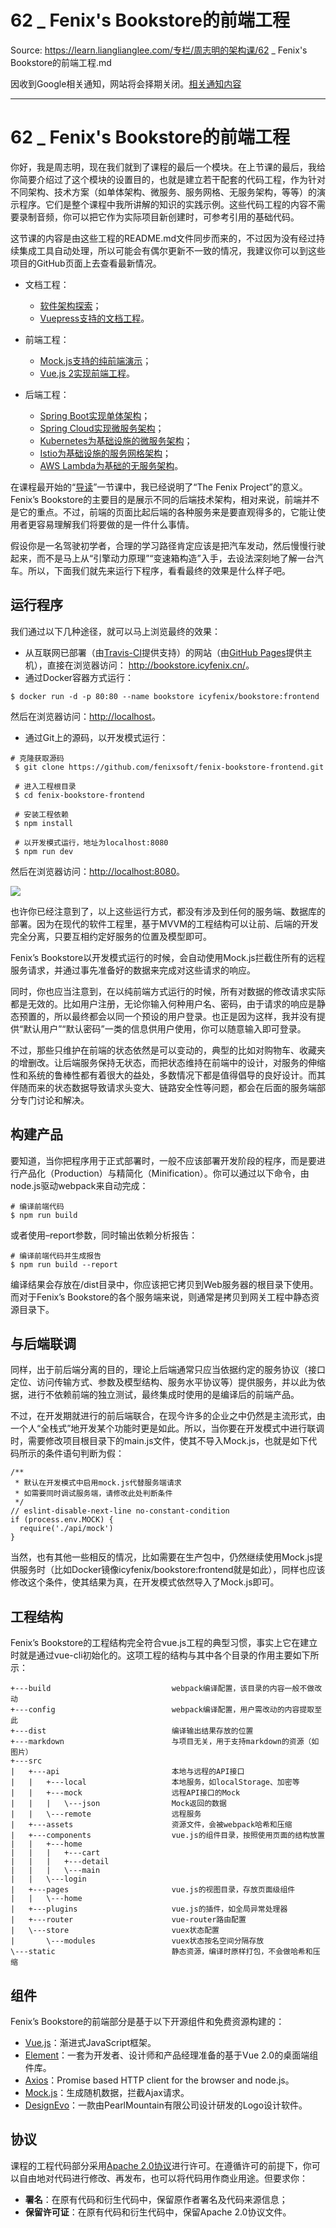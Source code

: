 # 62 _ Fenix's Bookstore的前端工程 

Source: https://learn.lianglianglee.com/专栏/周志明的架构课/62 _ Fenix's Bookstore的前端工程.md

因收到Google相关通知，网站将会择期关闭。[相关通知内容](https://lumendatabase.org/notices/44265620)

---

# 62 \_ Fenix's Bookstore的前端工程

你好，我是周志明，现在我们就到了课程的最后一个模块。在上节课的最后，我给你简要介绍过了这个模块的设置目的，也就是建立若干配套的代码工程，作为针对不同架构、技术方案（如单体架构、微服务、服务网格、无服务架构，等等）的演示程序。它们是整个课程中我所讲解的知识的实践示例。这些代码工程的内容不需要录制音频，你可以把它作为实际项目新创建时，可参考引用的基础代码。

这节课的内容是由这些工程的README.md文件同步而来的，不过因为没有经过持续集成工具自动处理，所以可能会有偶尔更新不一致的情况，我建议你可以到这些项目的GitHub页面上去查看最新情况。

* 文档工程：

  + [软件架构探索](https://icyfenix.cn/)；
  + [Vuepress支持的文档工程](https://github.com/fenixsoft/awesome-fenix)。
* 前端工程：

  + [Mock.js支持的纯前端演示](https://bookstore.icyfenix.cn/)；
  + [Vue.js 2实现前端工程](https://github.com/fenixsoft/fenix-bookstore-frontend)。
* 后端工程：

  + [Spring Boot实现单体架构](https://github.com/fenixsoft/monolithic_arch_springboot)；
  + [Spring Cloud实现微服务架构](https://github.com/fenixsoft/microservice_arch_springcloud)；
  + [Kubernetes为基础设施的微服务架构](https://github.com/fenixsoft/microservice_arch_kubernetes)；
  + [Istio为基础设施的服务网格架构](https://github.com/fenixsoft/servicemesh_arch_istio)；
  + [AWS Lambda为基础的无服务架构](https://github.com/fenixsoft/serverless_arch_awslambda)。

在课程最开始的“[导读](https://time.geekbang.org/column/article/309747)”一节课中，我已经说明了“The Fenix Project”的意义。Fenix’s Bookstore的主要目的是展示不同的后端技术架构，相对来说，前端并不是它的重点。不过，前端的页面比起后端的各种服务来是要直观得多的，它能让使用者更容易理解我们将要做的是一件什么事情。

假设你是一名驾驶初学者，合理的学习路径肯定应该是把汽车发动，然后慢慢行驶起来，而不是马上从“引擎动力原理”“变速箱构造”入手，去设法深刻地了解一台汽车。所以，下面我们就先来运行下程序，看看最终的效果是什么样子吧。

## 运行程序

我们通过以下几种途径，就可以马上浏览最终的效果：

* 从互联网已部署（由[Travis-CI](https://travis-ci.com/)提供支持）的网站（由[GitHub Pages](https://pages.github.com/)提供主机），直接在浏览器访问： <http://bookstore.icyfenix.cn/>。
* 通过Docker容器方式运行：

```
$ docker run -d -p 80:80 --name bookstore icyfenix/bookstore:frontend

```

然后在浏览器访问：[http://localhost](http://localhost/)。

* 通过Git上的源码，以开发模式运行：

```
# 克隆获取源码
 $ git clone https://github.com/fenixsoft/fenix-bookstore-frontend.git
 
 # 进入工程根目录
 $ cd fenix-bookstore-frontend
 
 # 安装工程依赖
 $ npm install
 
 # 以开发模式运行，地址为localhost:8080
 $ npm run dev

```

然后在浏览器访问：[http://localhost:8080](http://localhost:8080/)。

![](assets/1c11b7b4c00c48d98b2a6014ef411390.jpg)

也许你已经注意到了，以上这些运行方式，都没有涉及到任何的服务端、数据库的部署。因为在现代的软件工程里，基于MVVM的工程结构可以让前、后端的开发完全分离，只要互相约定好服务的位置及模型即可。

Fenix’s Bookstore以开发模式运行的时候，会自动使用Mock.js拦截住所有的远程服务请求，并通过事先准备好的数据来完成对这些请求的响应。

同时，你也应当注意到，在以纯前端方式运行的时候，所有对数据的修改请求实际都是无效的。比如用户注册，无论你输入何种用户名、密码，由于请求的响应是静态预置的，所以最终都会以同一个预设的用户登录。也正是因为这样，我并没有提供“默认用户”“默认密码”一类的信息供用户使用，你可以随意输入即可登录。

不过，那些只维护在前端的状态依然是可以变动的，典型的比如对购物车、收藏夹的增删改。让后端服务保持无状态，而把状态维持在前端中的设计，对服务的伸缩性和系统的鲁棒性都有着很大的益处，多数情况下都是值得倡导的良好设计。而其伴随而来的状态数据导致请求头变大、链路安全性等问题，都会在后面的服务端部分专门讨论和解决。

## 构建产品

要知道，当你把程序用于正式部署时，一般不应该部署开发阶段的程序，而是要进行产品化（Production）与精简化（Minification）。你可以通过以下命令，由node.js驱动webpack来自动完成：

```
# 编译前端代码
$ npm run build

```

或者使用–report参数，同时输出依赖分析报告：

```
# 编译前端代码并生成报告
$ npm run build --report

```

编译结果会存放在/dist目录中，你应该把它拷贝到Web服务器的根目录下使用。而对于Fenix’s Bookstore的各个服务端来说，则通常是拷贝到网关工程中静态资源目录下。

## 与后端联调

同样，出于前后端分离的目的，理论上后端通常只应当依据约定的服务协议（接口定位、访问传输方式、参数及模型结构、服务水平协议等）提供服务，并以此为依据，进行不依赖前端的独立测试，最终集成时使用的是编译后的前端产品。

不过，在开发期就进行的前后端联合，在现今许多的企业之中仍然是主流形式，由一个人“全栈式”地开发某个功能时更是如此。所以，当你要在开发模式中进行联调时，需要修改项目根目录下的main.js文件，使其不导入Mock.js，也就是如下代码所示的条件语句判断为假：

```
/**
 * 默认在开发模式中启用mock.js代替服务端请求
 * 如需要同时调试服务端，请修改此处判断条件
 */
// eslint-disable-next-line no-constant-condition
if (process.env.MOCK) {
  require('./api/mock')
}

```

当然，也有其他一些相反的情况，比如需要在生产包中，仍然继续使用Mock.js提供服务时（比如Docker镜像icyfenix/bookstore:frontend就是如此），同样也应该修改这个条件，使其结果为真，在开发模式依然导入了Mock.js即可。

## 工程结构

Fenix’s Bookstore的工程结构完全符合vue.js工程的典型习惯，事实上它在建立时就是通过vue-cli初始化的。这项工程的结构与其中各个目录的作用主要如下所示：

```
+---build                           webpack编译配置，该目录的内容一般不做改动
+---config                          webpack编译配置，用户需改动的内容提取至此
+---dist                            编译输出结果存放的位置
+---markdown                        与项目无关，用于支持markdown的资源（如图片）
+---src
|   +---api                         本地与远程的API接口
|   |   +---local                   本地服务，如localStorage、加密等
|   |   +---mock                    远程API接口的Mock
|   |   |   \---json                Mock返回的数据
|   |   \---remote                  远程服务
|   +---assets                      资源文件，会被webpack哈希和压缩
|   +---components                  vue.js的组件目录，按照使用页面的结构放置
|   |   +---home
|   |   |   +---cart
|   |   |   +---detail
|   |   |   \---main
|   |   \---login
|   +---pages                       vue.js的视图目录，存放页面级组件
|   |   \---home
|   +---plugins                     vue.js的插件，如全局异常处理器
|   +---router                      vue-router路由配置
|   \---store                       vuex状态配置
|       \---modules                 vuex状态按名空间分隔存放
\---static                          静态资源，编译时原样打包，不会做哈希和压缩

```

## 组件

Fenix’s Bookstore的前端部分是基于以下开源组件和免费资源构建的：

* [Vue.js](https://cn.vuejs.org/)：渐进式JavaScript框架。
* [Element](https://element.eleme.cn/#/zh-CN)：一套为开发者、设计师和产品经理准备的基于Vue 2.0的桌面端组件库。
* [Axios](https://github.com/axios/axios)：Promise based HTTP client for the browser and node.js。
* [Mock.js](http://mockjs.com/)：生成随机数据，拦截Ajax请求。
* [DesignEvo](https://www.designevo.com/cn)：一款由PearlMountain有限公司设计研发的Logo设计软件。

## 协议

课程的工程代码部分采用[Apache 2.0协议](https://www.apache.org/licenses/LICENSE-2.0)进行许可。在遵循许可的前提下，你可以自由地对代码进行修改、再发布，也可以将代码用作商业用途。但要求你：

* **署名**：在原有代码和衍生代码中，保留原作者署名及代码来源信息；
* **保留许可证**：在原有代码和衍生代码中，保留Apache 2.0协议文件。